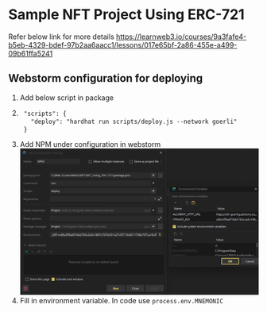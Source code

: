 # Sample NFT Project Using ERC-721

Refer below link for more details
https://learnweb3.io/courses/9a3fafe4-b5eb-4329-bdef-97b2aa6aacc1/lessons/017e65bf-2a86-455e-a499-09b61ffa5241


## Webstorm configuration for deploying
1. Add below script in package
2. ```angular2html
    "scripts": {
      "deploy": "hardhat run scripts/deploy.js --network goerli"
    }
    ```
3. Add NPM under configuration in webstorm
![img.png](img.png)
4. Fill in environment variable. In code use `process.env.MNEMONIC`
